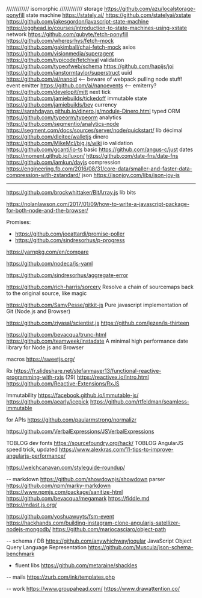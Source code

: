 

//////////// isomorphic ////////////
storage             https://github.com/azu/localstorage-ponyfill
state machine       https://stately.ai/
                    https://github.com/statelyai/xstate
                    https://github.com/jakesgordon/javascript-state-machine
                    https://egghead.io/courses/introduction-to-state-machines-using-xstate
network             https://github.com/qubyte/fetch-ponyfill
                    https://github.com/wheresrhys/fetch-mock
                    https://github.com/gakimball/chai-fetch-mock
                    axios
                    https://github.com/visionmedia/superagent
                    https://github.com/typicode/fetchival
validation          https://github.com/typeofweb/schema
                    https://github.com/hapijs/joi
                    https://github.com/ianstormtaylor/superstruct
uuid                https://github.com/ai/nanoid  <-- beware of webpack pulling node stuff!
event emitter       https://github.com/ai/nanoevents  <-- emiterry?
                    https://github.com/developit/mitt
next tick           https://github.com/jamiebuilds/tickedoff
immutable state     https://github.com/jamiebuilds/bey
currency            https://sarahdayan.github.io/dinero.js/module-Dinero.html
typed ORM           https://github.com/typeorm/typeorm
analytics           https://github.com/segmentio/analytics-node
                    https://segment.com/docs/sources/server/node/quickstart/
lib décimal         https://github.com/dleitee/walletjs
                    dinero
                    https://github.com/MikeMcl/big.js/wiki
io validation       https://github.com/gcanti/io-ts
basic               https://github.com/angus-c/just
dates               https://moment.github.io/luxon/
                    https://github.com/date-fns/date-fns
                    https://github.com/iamkun/dayjs
compression         https://engineering.fb.com/2016/08/31/core-data/smaller-and-faster-data-compression-with-zstandard/
json                https://jsonjoy.com/libs/json-joy-js

---

https://github.com/brockwhittaker/BitArray.js lib bits

https://nolanlawson.com/2017/01/09/how-to-write-a-javascript-package-for-both-node-and-the-browser/


Promises:
- https://github.com/joeattardi/promise-poller
- https://github.com/sindresorhus/p-progress




https://yarnpkg.com/en/compare

https://github.com/nodeca/js-yaml

https://github.com/sindresorhus/aggregate-error

https://github.com/rich-harris/sorcery  Resolve a chain of sourcemaps back to the original source, like magic

https://github.com/SamyPesse/gitkit-js Pure javascript implementation of Git (Node.js and Browser)

https://github.com/ziyasal/scientist.js
https://github.com/jezen/is-thirteen

https://github.com/bevacqua/trunc-html
https://github.com/teamweek/instadate A minimal high performance date library for Node.js and Browser 

macros    https://sweetjs.org/

Rx
https://fr.slideshare.net/stefanmayer13/functional-reactive-programming-with-rxjs (29)
https://reactivex.io/intro.html
https://github.com/Reactive-Extensions/RxJS

Immutability
https://facebook.github.io/immutable-js/
https://github.com/aearly/icepick
https://github.com/rtfeldman/seamless-immutable

for APIs
https://github.com/paularmstrong/normalizr

https://github.com/VerbalExpressions/JSVerbalExpressions

TOBLOG dev fonts https://sourcefoundry.org/hack/
TOBLOG AngularJS speed trick, updated https://www.alexkras.com/11-tips-to-improve-angularjs-performance/

https://welchcanavan.com/styleguide-roundup/

-- markdown
https://github.com/showdownjs/showdown parser
https://github.com/npm/marky-markdown
https://www.npmjs.com/package/sanitize-html
https://github.com/bevacqua/megamark
https://fiddle.md
https://mdast.js.org/

https://github.com/yoshuawuyts/fsm-event
https://hackhands.com/building-instagram-clone-angularjs-satellizer-nodejs-mongodb/
https://github.com/mariocasciaro/object-path

-- schema / DB
https://github.com/anywhichway/joqular JavaScript Object Query Language Representation
https://github.com/Muscula/json-schema-benchmark


- fluent libs
https://github.com/metaraine/shackles


-- mails
https://zurb.com/ink/templates.php


-- work
https://www.groupahead.com/
https://www.drawattention.co/
